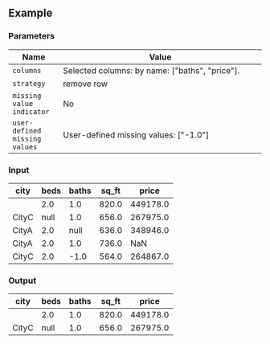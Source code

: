 ## Example

### Parameters

<table class="table">
  <thead>
    <tr>
      <th style="width:20%">Name</th>
      <th style="width:80%">Value</th>
    </tr>
  </thead>
  <tbody>
  <tr>
    <td><code>columns</code></td>
    <td>Selected columns: by name: ["baths", "price"].</td>
  </tr>
  <tr>
    <td><code>strategy</code></td>
    <td>remove row</td>
  </tr>
  <tr>
    <td><code>missing value indicator</code></td>
    <td>No</td>
  </tr>
  <tr>
    <td><code>user-defined missing values</code></td>
    <td>User-defined missing values: ["-1.0"]</td>
  </tr>
  </tbody>
</table>

### Input

<table class="table">
  <thead>
    <tr>
      <th>city</th>
      <th>beds</th>
      <th>baths</th>
      <th>sq_ft</th>
      <th>price</th>
    </tr>
  </thead>
  <tbody>
    <tr>
      <td></td>
      <td>2.0</td>
      <td>1.0</td>
      <td>820.0</td>
      <td>449178.0</td>
    </tr>
    <tr>
      <td>CityC</td>
      <td>null</td>
      <td>1.0</td>
      <td>656.0</td>
      <td>267975.0</td>
    </tr>
    <tr>
      <td>CityA</td>
      <td>2.0</td>
      <td>null</td>
      <td>636.0</td>
      <td>348946.0</td>
    </tr>
    <tr>
      <td>CityA</td>
      <td>2.0</td>
      <td>1.0</td>
      <td>736.0</td>
      <td>NaN</td>
    </tr>
    <tr>
      <td>CityC</td>
      <td>2.0</td>
      <td>-1.0</td>
      <td>564.0</td>
      <td>264867.0</td>
    </tr>
  </tbody>
</table>

### Output

<table class="table">
  <thead>
    <tr>
      <th>city</th>
      <th>beds</th>
      <th>baths</th>
      <th>sq_ft</th>
      <th>price</th>
    </tr>
  </thead>
  <tbody>
    <tr>
      <td></td>
      <td>2.0</td>
      <td>1.0</td>
      <td>820.0</td>
      <td>449178.0</td>
    </tr>
    <tr>
      <td>CityC</td>
      <td>null</td>
      <td>1.0</td>
      <td>656.0</td>
      <td>267975.0</td>
    </tr>
  </tbody>
</table>

